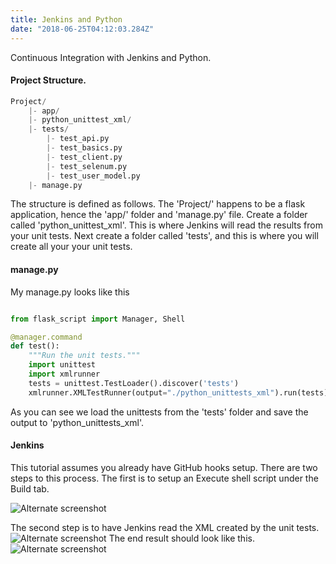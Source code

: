 ```yaml
---
title: Jenkins and Python 
date: "2018-06-25T04:12:03.284Z"
---
```


Continuous Integration with Jenkins and Python. 

#### Project Structure.
```python
Project/
 	|- app/
	|- python_unittest_xml/
	|- tests/
	 	|- test_api.py
	    |- test_basics.py
	    |- test_client.py
	    |- test_selenum.py
	    |- test_user_model.py
	|- manage.py
```
The structure is defined as follows. The 'Project/' happens to be a flask application, hence the 'app/' folder and 'manage.py' file. Create a folder called 'python_unittest_xml'. 
This is where Jenkins will read the results from your unit tests. Next create a folder called 'tests', and this is where you will create all your
your unit tests.

#### manage.py
My manage.py looks like this

```python

from flask_script import Manager, Shell

@manager.command
def test():
    """Run the unit tests."""
    import unittest
    import xmlrunner
    tests = unittest.TestLoader().discover('tests')
    xmlrunner.XMLTestRunner(output="./python_unittests_xml").run(tests)
```
As you can see we load the unittests from the 'tests' folder and save the output to 'python_unittests_xml'.

#### Jenkins 
This tutorial assumes you already have GitHub hooks setup.
There are two steps to this process. The first is to setup an Execute shell script under the Build tab.


![Alternate screenshot](/JenkinsBuild.png)

The second step is to have Jenkins read the XML created by the unit tests.
![Alternate screenshot](/PostBuild.png)
The end result should look like this.
![Alternate screenshot](/TestResult.png)